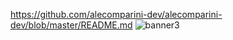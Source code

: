 https://github.com/alecomparini-dev/alecomparini-dev/blob/master/README.md
![banner3](https://github.com/alecomparini-dev/alecomparini-dev/assets/76792477/98b7fb43-6089-48b5-a16c-489a9cf2524a)


